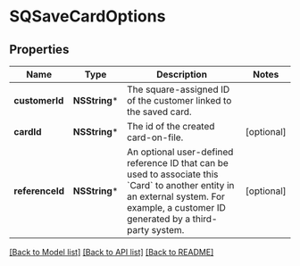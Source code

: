 # SQSaveCardOptions

## Properties
Name | Type | Description | Notes
------------ | ------------- | ------------- | -------------
**customerId** | **NSString*** | The square-assigned ID of the customer linked to the saved card. | 
**cardId** | **NSString*** | The id of the created card-on-file. | [optional] 
**referenceId** | **NSString*** | An optional user-defined reference ID that can be used to associate this &#x60;Card&#x60; to another entity in an external system. For example, a customer ID generated by a third-party system. | [optional] 

[[Back to Model list]](../README.md#documentation-for-models) [[Back to API list]](../README.md#documentation-for-api-endpoints) [[Back to README]](../README.md)


